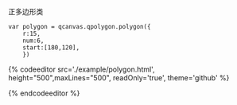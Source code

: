 正多边形类

```
var polygon = qcanvas.qpolygon.polygon({
    r:15,
    num:6,
    start:[180,120],
    })
```

{% codeeditor   src='./example/polygon.html', height="500",maxLines="500", readOnly='true', theme='github' %}

{% endcodeeditor %}

